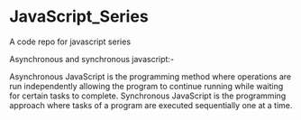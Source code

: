 # JavaScript_Series
A code repo for javascript series 

Asynchronous and synchronous javascript:-

Asynchronous JavaScript is the programming method where operations are run independently allowing the program to continue running while waiting for certain tasks to complete. Synchronous JavaScript is the programming approach where tasks of a program are executed sequentially one at a time.